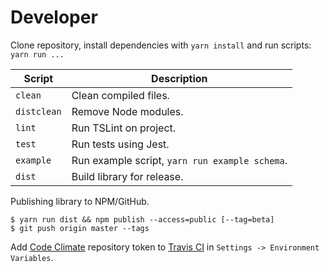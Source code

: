 # Developer

Clone repository, install dependencies with `yarn install` and run scripts: `yarn run ...`

| Script      | Description                                    |
| ----------- | ---------------------------------------------- |
| `clean`     | Clean compiled files.                          |
| `distclean` | Remove Node modules.                           |
| `lint`      | Run TSLint on project.                         |
| `test`      | Run tests using Jest.                          |
| `example`   | Run example script, `yarn run example schema`. |
| `dist`      | Build library for release.                     |

Publishing library to NPM/GitHub.

```Shell
$ yarn run dist && npm publish --access=public [--tag=beta]
$ git push origin master --tags
```

Add [Code Climate](https://codeclimate.com/) repository token to [Travis CI](https://travis-ci.org/) in `Settings -> Environment Variables`.

